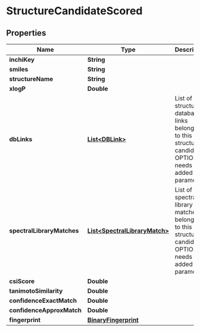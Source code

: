 

# StructureCandidateScored



## Properties

| Name | Type | Description | Notes |
|------------ | ------------- | ------------- | -------------|
|**inchiKey** | **String** |  |  [optional] |
|**smiles** | **String** |  |  [optional] |
|**structureName** | **String** |  |  [optional] |
|**xlogP** | **Double** |  |  [optional] |
|**dbLinks** | [**List&lt;DBLink&gt;**](DBLink.md) | List of structure database links belonging to this structure candidate  OPTIONAL: needs to be added by parameter |  [optional] |
|**spectralLibraryMatches** | [**List&lt;SpectralLibraryMatch&gt;**](SpectralLibraryMatch.md) | List of spectral library matches belonging to this structure candidate  OPTIONAL: needs to be added by parameter |  [optional] |
|**csiScore** | **Double** |  |  [optional] |
|**tanimotoSimilarity** | **Double** |  |  [optional] |
|**confidenceExactMatch** | **Double** |  |  [optional] |
|**confidenceApproxMatch** | **Double** |  |  [optional] |
|**fingerprint** | [**BinaryFingerprint**](BinaryFingerprint.md) |  |  [optional] |



